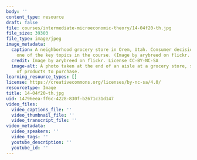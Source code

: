 ```yaml
---
body: ''
content_type: resource
draft: false
file: courses/intermediate-microeconomic-theory/14-04f20-th.jpg
file_size: 39303
file_type: image/jpeg
image_metadata:
  caption: A neighborhood grocery store in Orem, Utah. Consumer decisions-making is
    one of the key topics in the course. (Image by arybreed on flickr. License CC-BY-NC-SA.)
  credit: Image by arybreed on flickr. License CC-BY-NC-SA
  image-alt: A photo taken at the end of an aisle at a grocery store, showing a plethora
    of products to purchase.
learning_resource_types: []
license: https://creativecommons.org/licenses/by-nc-sa/4.0/
resourcetype: Image
title: 14-04f20-th.jpg
uid: 14796eea-ff6c-4228-830f-b2671c31d147
video_files:
  video_captions_file: ''
  video_thumbnail_file: ''
  video_transcript_file: ''
video_metadata:
  video_speakers: ''
  video_tags: ''
  youtube_description: ''
  youtube_id: ''
---
```

